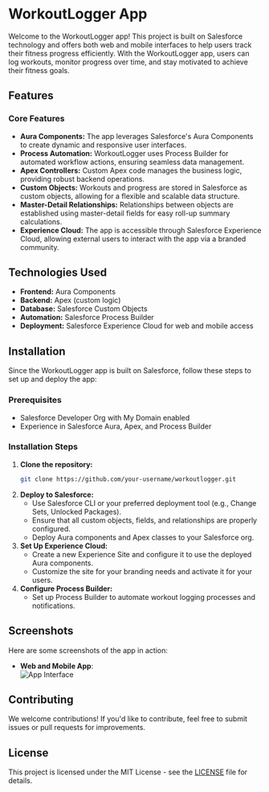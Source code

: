 # WorkoutLogger App

Welcome to the WorkoutLogger app! This project is built on Salesforce technology and offers both web and mobile interfaces to help users track their fitness progress efficiently. With the WorkoutLogger app, users can log workouts, monitor progress over time, and stay motivated to achieve their fitness goals.

## Features

### Core Features
- **Aura Components:** The app leverages Salesforce's Aura Components to create dynamic and responsive user interfaces.
- **Process Automation:** WorkoutLogger uses Process Builder for automated workflow actions, ensuring seamless data management.
- **Apex Controllers:** Custom Apex code manages the business logic, providing robust backend operations.
- **Custom Objects:** Workouts and progress are stored in Salesforce as custom objects, allowing for a flexible and scalable data structure.
- **Master-Detail Relationships:** Relationships between objects are established using master-detail fields for easy roll-up summary calculations.
- **Experience Cloud:** The app is accessible through Salesforce Experience Cloud, allowing external users to interact with the app via a branded community.

## Technologies Used
- **Frontend:** Aura Components
- **Backend:** Apex (custom logic)
- **Database:** Salesforce Custom Objects
- **Automation:** Salesforce Process Builder
- **Deployment:** Salesforce Experience Cloud for web and mobile access

## Installation

Since the WorkoutLogger app is built on Salesforce, follow these steps to set up and deploy the app:

### Prerequisites
- Salesforce Developer Org with My Domain enabled
- Experience in Salesforce Aura, Apex, and Process Builder

### Installation Steps
1. **Clone the repository:**
   ```bash
   git clone https://github.com/your-username/workoutlogger.git
   ```
2. **Deploy to Salesforce:**
   - Use Salesforce CLI or your preferred deployment tool (e.g., Change Sets, Unlocked Packages).
   - Ensure that all custom objects, fields, and relationships are properly configured.
   - Deploy Aura components and Apex classes to your Salesforce org.
3. **Set Up Experience Cloud:**
   - Create a new Experience Site and configure it to use the deployed Aura components.
   - Customize the site for your branding needs and activate it for your users.
4. **Configure Process Builder:**
   - Set up Process Builder to automate workout logging processes and notifications.

## Screenshots
Here are some screenshots of the app in action:

- **Web and Mobile App**:  
  ![App Interface](path/to/webapp-screenshot.png)

## Contributing
We welcome contributions! If you'd like to contribute, feel free to submit issues or pull requests for improvements.

## License
This project is licensed under the MIT License - see the [LICENSE](LICENSE) file for details.
